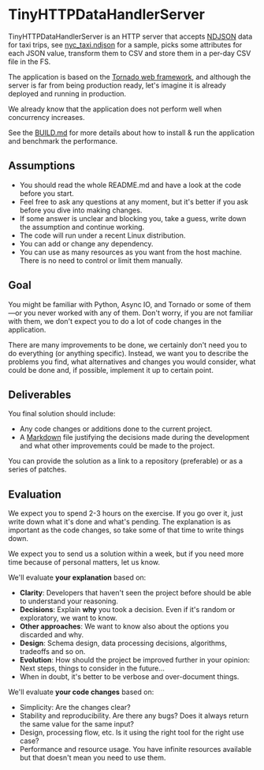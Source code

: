 # TinyHTTPDataHandlerServer

TinyHTTPDataHandlerServer is an HTTP server that accepts [NDJSON](http://ndjson.org/) data for taxi trips, see
[nyc_taxi.ndjson](nyc_taxi.ndjson) for a sample, picks some attributes for each JSON value, transform them to CSV and
store them in a per-day CSV file in the FS.

The application is based on the [Tornado web framework](https://www.tornadoweb.org/en/stable/guide/intro.html), and
although the server is far from being production ready, let's imagine it is already deployed and running in production.

We already know that the application does not perform well when concurrency increases.

See the [BUILD.md](BUILD.md) for more details about how to install & run the application and benchmark the performance.

## Assumptions

  - You should read the whole README.md and have a look at the code before you start.
  - Feel free to ask any questions at any moment, but it's better if you ask before you dive into making changes.
  - If some answer is unclear and blocking you, take a guess, write down the assumption and continue working.
  - The code will run under a recent Linux distribution.
  - You can add or change any dependency.
  - You can use as many resources as you want from the host machine. There is no need to control or limit them manually.

## Goal

You might be familiar with Python, Async IO, and Tornado or some of them—or you never worked with any of them. Don't
worry, if you are not familiar with them, we don't expect you to do a lot of code changes in the application.

There are many improvements to be done, we certainly don't need you to do everything (or anything specific). Instead, we
want you to describe the problems you find, what alternatives and changes you would consider, what could be done and, if
possible, implement it up to certain point.

## Deliverables

You final solution should include:
  - Any code changes or additions done to the current project.
  - A [Markdown](https://en.wikipedia.org/wiki/Markdown) file justifying the decisions made during the development and
  what other improvements could be made to the project.

You can provide the solution as a link to a repository (preferable) or as a series of patches.

## Evaluation

We expect you to spend 2-3 hours on the exercise. If you go over it, just write down what it's done and what's pending.
The explanation is as important as the code changes, so take some of that time to write things down.

We expect you to send us a solution within a week, but if you need more time because of personal matters, let us know.

We'll evaluate **your explanation** based on:
  - **Clarity**: Developers that haven't seen the project before should be able to understand your reasoning.
  - **Decisions**: Explain **why** you took a decision. Even if it's random or exploratory, we want to know.
  - **Other approaches**: We want to know also about the options you discarded and why.
  - **Design**: Schema design, data processing decisions, algorithms, tradeoffs and so on.
  - **Evolution**: How should the project be improved further in your opinion: Next steps, things to consider in the
  future...
  - When in doubt, it's better to be verbose and over-document things.

We'll evaluate **your code changes** based on:
  - Simplicity: Are the changes clear?
  - Stability and reproducibility. Are there any bugs? Does it always return the same value for the same input?
  - Design, processing flow, etc. Is it using the right tool for the right use case?
  - Performance and resource usage. You have infinite resources available but that doesn't mean you need to use them.
